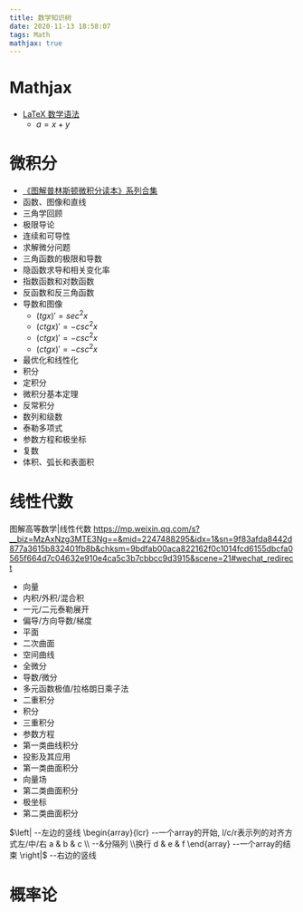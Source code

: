 ```yaml
---
title: 数学知识树
date: 2020-11-13 18:58:07
tags: Math
mathjax: true
---
```

# Mathjax
- [LaTeX 数学语法](https://uinika.gitee.io/Zen/LaTex/)
  - $a=x+y$
# 微积分

- [《图解普林斯顿微积分读本》系列合集](https://zhuanlan.zhihu.com/p/31199228)
- 函数、图像和直线
- 三角学回顾
- 极限导论
- 连续和可导性
- 求解微分问题
- 三角函数的极限和导数
- 隐函数求导和相关变化率
- 指数函数和对数函数
- 反函数和反三角函数
- 导数和图像
  - $(tgx)'=sec^2x$
  - $(ctgx)'=-csc^2x$
  - $(ctgx)'=-csc^2x$
  - $(ctgx)'=-csc^2x$
- 最优化和线性化
- 积分
- 定积分
- 微积分基本定理
- 反常积分
- 数列和级数
- 泰勒多项式
- 参数方程和极坐标
- 复数
- 体积、弧长和表面积

# 线性代数
图解高等数学|线性代数 https://mp.weixin.qq.com/s?__biz=MzAxNzg3MTE3Ng==&mid=2247488295&idx=1&sn=9f83afda8442d877a3615b832401fb8b&chksm=9bdfab00aca822162f0c1014fcd6155dbcfa0565f664d7c04632e910e4ca5c3b7cbbcc9d3915&scene=21#wechat_redirect
- 向量
- 内积/外积/混合积
- 一元/二元泰勒展开
- 偏导/方向导数/梯度
- 平面
- 二次曲面
- 空间曲线
- 全微分
- 导数/微分
- 多元函数极值/拉格朗日乘子法
- 二重积分
- 积分
- 三重积分
- 参数方程
- 第一类曲线积分
- 投影及其应用
- 第一类曲面积分
- 向量场
- 第二类曲面积分
- 极坐标
- 第二类曲面积分



$\left|                --左边的竖线
\begin{array}{lcr}     --一个array的开始, l/c/r表示列的对齐方式左/中/右
a & b & c \\           --&分隔列 \\换行
d & e & f
\end{array}            --一个array的结束
\right|$               --右边的竖线

# 概率论
